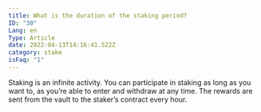 ```yaml
---
title: What is the duration of the staking period?
ID: "30"
Lang: en
Type: Article
date: 2022-04-13T14:16:41.522Z
category: stake
isFaq: "1"
---
```

Staking is an infinite activity. You can participate in staking as long as you want to, as you’re able to enter and withdraw at any time. The rewards are sent from the vault to the staker’s contract every hour.